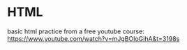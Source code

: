 # HTML
basic html practice from a free youtube course: https://www.youtube.com/watch?v=mJgBOIoGihA&t=3198s


